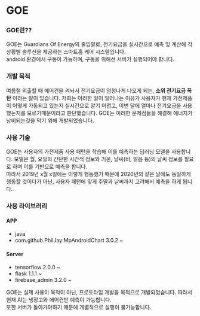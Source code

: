 # GOE

### GOE란??
GOE는 Guardians Of Energy의 줄임말로, 전기요금을 실시간으로 예측 및 계산해 각 상황별 솔루션을 제공하는 스마트홈 케어 시스템입니다.  
android 환경에서 구동이 가능하며, 구동을 위해선 서버가 실행되어야 합니다.

### 개발 목적
여름철 외출할 때 에어컨을 켜놔서 전기요금이 엄청나게 나오게 되는, **소위 전기요금 폭탄** 이라는 말이 있습니다. 저희는 이러한 일이 일어나는 이유가 사용자가 현재 가전제품이 어떻게 가동되고 있는지 실시간으로 알기 어렵고, 이번 달에 얼마나 전기요금을 사용했는지를 모르기때문이라고 판단했습니다.  GOE는 이러한 문제점들을 해결해 에너지가 낭비되는것을 막기 위해 개발되었습니다.

### 사용 기술
GOE는 사용자의 가전제품 사용 패턴을 학습해 이를 예측하는 딥러닝 모델을 사용합니다. 모델은 월, 요일의 간단한 시간적 정보와 기온, 날씨(비, 맑음 등)의 날씨 정보를 필요로 하며 이를 기반으로 예측을 합니다.  
따라서 2019년 x월 x일에는 이렇게 행동했기 때문에 2020년의 같은 날에도 동일하게 행동할 것이다가 아닌, 사용자 패턴에 맞게 주말과 날씨까지 고려해서 예측을 하게 됩니다.

### 사용 라이브러리
#### APP
 * java
 * com.github.PhilJay:MpAndroidChart 3.0.2 ~

#### Server
 * tensorflow 2.0.0 ~
 * flask 1.1.1 ~
 * firebase_admin 3.2.0 ~
 



GOE는 실제 사용이 목적이 아닌, 프로토타입 개발을 목적으로 개발되었습니다. 따라서 현재 AI는 냉장고와 에어컨만 예측이 가능합니다.  
또한 서버가 돌아가야하기 때문에 개별적으로 실행이 불가능합니다.
